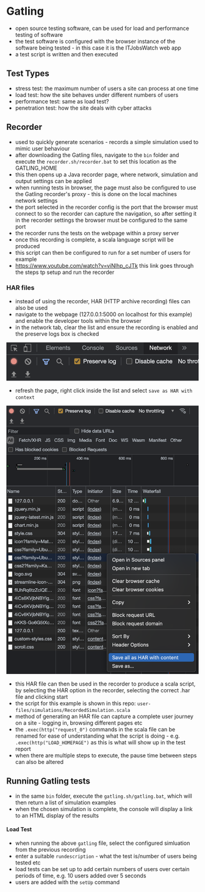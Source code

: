 # Gatling
- open source testing software, can be used for load and performance testing of software
- the test software is configured with the browser instance of the software being tested - in this case it is the ITJobsWatch web app
- a test script is written and then executed

## Test Types
- stress test: the maximum number of users a site can process at one time
- load test: how the site behaves under different numbers of users
- performance test: same as load test?
- penetration test: how the site deals with cyber attacks

## Recorder
- used to quickly generate scenarios - records a simple simulation used to mimic user behaviour
- after downloading the Gatling files, navigate to the `bin` folder and execute the `recorder.sh/recorder.bat` to set this location as the GATLING_HOME
- this then opens up a Java recorder page, where network, simulation and output settings can be applied
- when running tests in browser, the page must also be configured to use the Gatling recorder's proxy - this is done on the local machines network settings
- the port selected in the recorder config is the port that the browser must connect to so the recorder can capture the navigation, so after setting it in the recorder settings the browser must be configured to the same port
- the recorder runs the tests on the webpage within a proxy server
- once this recording is complete, a scala language script will be produced
- this script can then be configured to run for a set number of users for example
- https://www.youtube.com/watch?v=viNlhp_cJTk this link goes through the steps tp setup and run the recorder
### HAR files
- instead of using the recorder, HAR (HTTP archive recording) files can also be used
- navigate to the webpage (127.0.0.1:5000 on localhost for this example) and enable the developer tools within the browser
- in the network tab, clear the list and ensure the recording is enabled and the preserve logs box is checked

![network settings](images/network_settings.png)

- refresh the page, right click inside the list and select `save as HAR with context`

![save as HAR](images/save_as_HAR.png)

- this HAR file can then be used in the recorder to produce a scala script, by selecting the HAR option in the recorder, selecting the correct .har file and clicking start
- the script for this example is shown in this repo: `user-files/simulations/RecordedSimulation.scala`
- method of generating an HAR file can capture a complete user journey on a site - logging in, browsing different pages etc
- the `.exec(http("request_0")` commands in the scala file can be renamed for ease of understanding what the script is doing - e.g. `.exec(http("LOAD_HOMEPAGE")` as this is what will show up in the test report
- when there are multiple steps to execute, the pause time between steps can also be altered

## Running Gatling tests
- in the same `bin` folder, execute the `gatling.sh/gatling.bat`, which will then return a list of simulation examples
- when the chosen simulation is complete, the console will display a link to an HTML display of the results
#### Load Test
- when running the above `gatling` file, select the configured simluation from the previous recording
- enter a suitable `rundescription` - what the test is/number of users being tested etc
- load tests can be set up to add certain numbers of users over certain periods of time, e.g. 10 users added over 5 seconds
- users are added with the `setUp` command